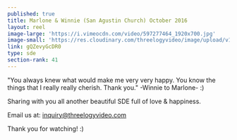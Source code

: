 ```yaml
---
published: true
title: Marlone & Winnie (San Agustin Church) October 2016
layout: reel
image-large: 'https://i.vimeocdn.com/video/597277464_1920x700.jpg'
image-small: 'https://res.cloudinary.com/threelogyvideo/image/upload/v1529061756/Marlone.jpg'
link: gQZevyGcDR0
type: sde
section-rank: 41
---
```

"You always knew what would make me very very happy. You know the things that I really really cherish. Thank you." -Winnie to Marlone- :)

Sharing with you all another beautiful SDE full of love & happiness.

Email us at: inquiry@threelogyvideo.com

Thank you for watching! :)
